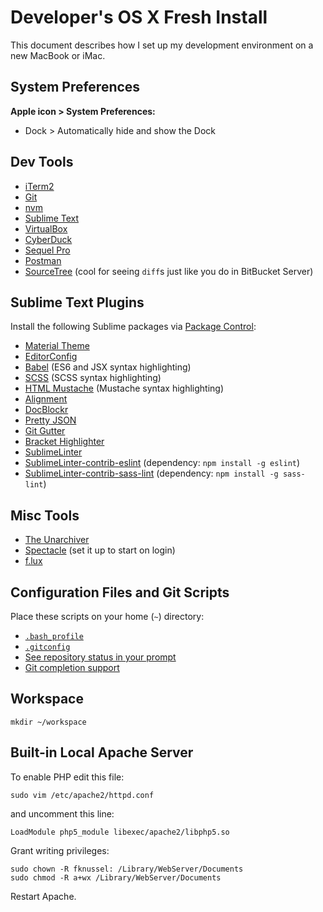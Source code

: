 # Developer's OS X Fresh Install

This document describes how I set up my development environment on a new MacBook or iMac. 

## System Preferences

**Apple icon > System Preferences:**

* Dock > Automatically hide and show the Dock

## Dev Tools

* [iTerm2](https://www.iterm2.com/)
* [Git](http://git-scm.com/)
* [nvm](https://github.com/creationix/nvm)
* [Sublime Text](https://www.sublimetext.com/)
* [VirtualBox](https://www.virtualbox.org/)
* [CyberDuck](https://cyberduck.io/)
* [Sequel Pro](http://www.sequelpro.com/)
* [Postman](https://www.getpostman.com/)
* [SourceTree](https://www.sourcetreeapp.com/) (cool for seeing `diff`s just like you do in BitBucket Server)

## Sublime Text Plugins

Install the following Sublime packages via [Package Control](https://packagecontrol.io/):

* [Material Theme](https://github.com/equinusocio/material-theme)
* [EditorConfig](http://editorconfig.org/)
* [Babel](https://github.com/babel/babel-sublime) (ES6 and JSX syntax highlighting)
* [SCSS](https://github.com/MarioRicalde/SCSS.tmbundle) (SCSS syntax highlighting)
* [HTML Mustache](https://github.com/adamchainz/SublimeHTMLMustache) (Mustache syntax highlighting)
* [Alignment](https://github.com/wbond/sublime_alignment)
* [DocBlockr](https://github.com/spadgos/sublime-jsdocs)
* [Pretty JSON](https://github.com/dzhibas/SublimePrettyJson)
* [Git Gutter](https://github.com/jisaacks/GitGutter)
* [Bracket Highlighter](https://github.com/facelessuser/BracketHighlighter)
* [SublimeLinter](http://www.sublimelinter.com/)
* [SublimeLinter-contrib-eslint](https://github.com/roadhump/SublimeLinter-eslint) (dependency: `npm install -g eslint`)
* [SublimeLinter-contrib-sass-lint](https://github.com/skovhus/SublimeLinter-contrib-sass-lint) (dependency: `npm install -g sass-lint`)

## Misc Tools

* [The Unarchiver](http://unarchiver.c3.cx/unarchiver)
* [Spectacle](https://www.spectacleapp.com/) (set it up to start on login)
* [f.lux](https://justgetflux.com/)

## Configuration Files and Git Scripts

Place these scripts on your home (`~`) directory:

* [`.bash_profile`](./.bash_profile)
* [`.gitconfig`](./.gitconfig)
* [See repository status in your prompt](https://github.com/git/git/blob/master/contrib/completion/git-prompt.sh)
* [Git completion support](https://github.com/git/git/blob/master/contrib/completion/git-completion.bash)

## Workspace

```
mkdir ~/workspace
```

## Built-in Local Apache Server

To enable PHP edit this file:

```
sudo vim /etc/apache2/httpd.conf
```

and uncomment this line:

```
LoadModule php5_module libexec/apache2/libphp5.so
```

Grant writing privileges:

```
sudo chown -R fknussel: /Library/WebServer/Documents
sudo chmod -R a+wx /Library/WebServer/Documents
```

Restart Apache.
